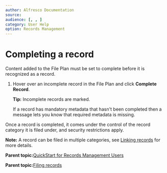 ```yaml
---
author: Alfresco Documentation
source: 
audience: [, , ]
category: User Help
option: Records Management
---
```


# Completing a record

Content added to the File Plan must be set to complete before it is recognized as a record.

1.  Hover over an incomplete record in the File Plan and click **Complete Record**.

    **Tip:** Incomplete records are marked.

    If a record has mandatory metadata that hasn't been completed then a message lets you know that required metadata is missing.


Once a record is completed, it comes under the control of the record category it is filed under, and security restrictions apply.

**Note:** A record can be filed in multiple categories, see [Linking records](rm-records-manage-link.md) for more details.

  

**Parent topic:**[QuickStart for Records Management Users](../concepts/rm-gs-users.md)

**Parent topic:**[Filing records](../concepts/rm-records-overview.md)

